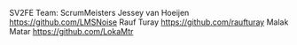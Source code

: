 SV2FE
Team: ScrumMeisters
Jessey van Hoeijen https://github.com/LMSNoise
Rauf Turay https://github.com/raufturay
Malak Matar https://github.com/LokaMtr
